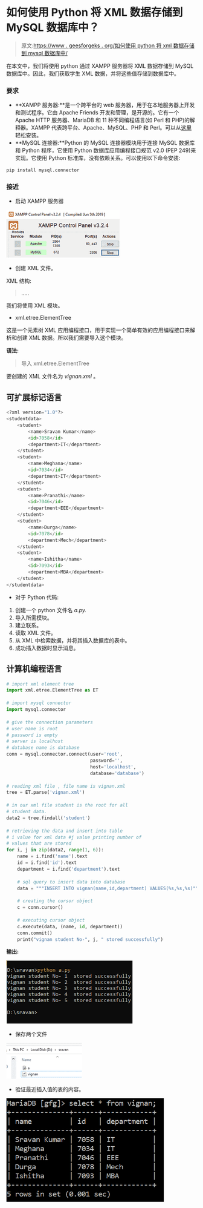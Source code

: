 # 如何使用 Python 将 XML 数据存储到 MySQL 数据库中？

> 原文:[https://www . geesforgeks . org/如何使用 python 将 xml 数据存储到 mysql 数据库中/](https://www.geeksforgeeks.org/how-to-store-xml-data-into-a-mysql-database-using-python/)

在本文中，我们将使用 python 通过 XAMPP 服务器将 XML 数据存储到 MySQL 数据库中。因此，我们获取学生 XML 数据，并将这些值存储到数据库中。

### **要求**

*   **XAMPP 服务器:**是一个跨平台的 web 服务器，用于在本地服务器上开发和测试程序。它由 Apache Friends 开发和管理，是开源的。它有一个 Apache HTTP 服务器、MariaDB 和 11 种不同编程语言(如 Perl 和 PHP)的解释器。XAMPP 代表跨平台、Apache、MySQL、PHP 和 Perl。可以从[这里](https://www.geeksforgeeks.org/how-to-install-xampp-on-windows/)轻松安装。
*   **MySQL 连接器:**Python 的 MySQL 连接器模块用于连接 MySQL 数据库和 Python 程序，它使用 Python 数据库应用编程接口规范 v2.0 (PEP 249)来实现。它使用 Python 标准库，没有依赖关系。可以使用以下命令安装:

```py
pip install mysql.connector
```

### **接近**

*   启动 XAMPP 服务器

![](img/6806d9a8f5cc198dc4f282cb579b7d6c.png)

*   创建 XML 文件。

XML 结构:

> <subchild>…..</subchild>

我们将使用 XML 模块。

*   xml.etree.ElementTree

这是一个元素树 XML 应用编程接口，用于实现一个简单有效的应用编程接口来解析和创建 XML 数据。所以我们需要导入这个模块。

**语法:**

> 导入 xml.etree.ElementTree

要创建的 XML 文件名为 *vignan.xml* 。

## 可扩展标记语言

```py
<?xml version="1.0"?>
<studentdata>
    <student>
        <name>Sravan Kumar</name>
        <id>7058</id>
        <department>IT</department>
    </student>
    <student>
        <name>Meghana</name>
        <id>7034</id>
        <department>IT</department>
    </student>
    <student>
        <name>Pranathi</name>
        <id>7046</id>
        <department>EEE</department>
    </student>
    <student>
        <name>Durga</name>
        <id>7078</id>
        <department>Mech</department>
    </student>
    <student>
        <name>Ishitha</name>
        <id>7093</id>
        <department>MBA</department>
    </student>
</studentdata>
```

*   对于 Python 代码:

1.  创建一个 python 文件名 *a.py.*
2.  导入所需模块。
3.  建立联系。
4.  读取 XML 文件。
5.  从 XML 中检索数据，并将其插入数据库的表中。
6.  成功插入数据时显示消息。

## 计算机编程语言

```py
# import xml element tree
import xml.etree.ElementTree as ET

# import mysql connector
import mysql.connector

# give the connection parameters
# user name is root
# password is empty
# server is localhost
# database name is database
conn = mysql.connector.connect(user='root', 
                               password='', 
                               host='localhost', 
                               database='database')

# reading xml file , file name is vignan.xml
tree = ET.parse('vignan.xml')

# in our xml file student is the root for all 
# student data.
data2 = tree.findall('student')

# retrieving the data and insert into table
# i value for xml data #j value printing number of 
# values that are stored
for i, j in zip(data2, range(1, 6)):
    name = i.find('name').text
    id = i.find('id').text
    department = i.find('department').text

    # sql query to insert data into database
    data = """INSERT INTO vignan(name,id,department) VALUES(%s,%s,%s)"""

    # creating the cursor object
    c = conn.cursor()

    # executing cursor object
    c.execute(data, (name, id, department))
    conn.commit()
    print("vignan student No-", j, " stored successfully")
```

**输出:**

![](img/bfc577a3a763a3444b7723889054ee80.png)

*   保存两个文件

![](img/ba46bdb3e61f27e5b5e1cae3847b2a7f.png)

*   验证最近插入值的表的内容。

![](img/f1da9110159cb81bdb345029db823323.png)